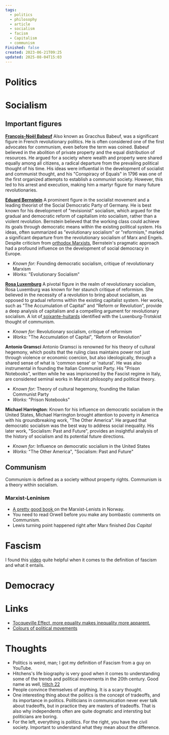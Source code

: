 ```yaml
---
tags:
  - politics
  - philosophy
  - article
  - socialism
  - facism
  - Capitalism
  - communism
Finished: false
created: 2023-06-21T09:25
updated: 2025-08-04T15:03
---
```


# Politics


# 


# Socialism 



## Important figures
**[François-Noël Babeuf](https://en.wikipedia.org/wiki/Fran%C3%A7ois-No%C3%ABl_Babeuf)**
Also known as Gracchus Babeuf, was a significant figure in French revolutionary politics. He is often considered one of the first advocates for communism, even before the term was coined. Babeuf believed in the abolition of private property and the equal distribution of resources. He argued for a society where wealth and property were shared equally among all citizens, a radical departure from the prevailing political thought of his time. His ideas were influential in the development of socialist and communist thought, and his "Conspiracy of Equals" in 1796 was one of the first organized attempts to establish a communist society. However, this led to his arrest and execution, making him a martyr figure for many future revolutionaries.

**[Eduard Bernstein](https://en.wikipedia.org/wiki/Eduard_Bernstein)** 
A prominent figure in the socialist movement and a leading theorist of the Social Democratic Party of Germany. He is best known for his development of "revisionist" socialism, which argued for the gradual and democratic reform of capitalism into socialism, rather than a violent revolution. Bernstein believed that the working class could achieve its goals through democratic means within the existing political system. His ideas, often summarized as "evolutionary socialism" or "reformism," marked a significant departure from the revolutionary socialism of Marx and Engels. Despite criticism from [orthodox Marxists](https://www.marxists.org/archive/lukacs/works/history/orthodox.htm), Bernstein's pragmatic approach had a profound influence on the development of social democracy in Europe.
- *Known for:* Founding democratic socialism, critique of revolutionary Marxism
- *Works:* "Evolutionary Socialism"

**[Rosa Luxemburg](https://en.wikipedia.org/wiki/Rosa_Luxemburg)**
A pivotal figure in the realm of revolutionary socialism, Rosa Luxemburg was known for her staunch critique of reformism. She believed in the necessity of a revolution to bring about socialism, as opposed to gradual reforms within the existing capitalist system. Her works, such as "The Accumulation of Capital" and "Reform or Revolution", provide a deep analysis of capitalism and a compelling argument for revolutionary socialism. A lot of[ soixante-huitards](https://en.wiktionary.org/wiki/soixante-huitard) identified with the Luxenburg-Trotskist thought of communism. 

- *Known for:* Revolutionary socialism, critique of reformism
- *Works:* "The Accumulation of Capital", "Reform or Revolution"

**Antonio Gramsci**
Antonio Gramsci is renowned for his theory of cultural hegemony, which posits that the ruling class maintains power not just through violence or economic coercion, but also ideologically, through a shared sense of what is 'common sense' or 'natural'. He was also instrumental in founding the Italian Communist Party. His "Prison Notebooks", written while he was imprisoned by the Fascist regime in Italy, are considered seminal works in Marxist philosophy and political theory.
- *Known for:* Theory of cultural hegemony, founding the Italian Communist Party
- *Works:* "Prison Notebooks"
  
**Michael Harrington**:
Known for his influence on democratic socialism in the United States, Michael Harrington brought attention to poverty in America with his groundbreaking work, "The Other America". He argued that democratic socialism was the best way to address social inequality. His later work, "Socialism: Past and Future", provides an insightful analysis of the history of socialism and its potential future directions.
- *Known for:* Influence on democratic socialism in the United States
- *Works:* "The Other America", "Socialism: Past and Future"

## Communism 

Communism is defined as a society without property rights. Communism is a theory within socialism. 

### Marxist-Leninism
- [A pretty good book ](https://no.wikipedia.org/wiki/Gymnasl%C3%A6rer_Pedersens_beretning)on the Marxist-Lenists in Norway. 
- You need to read Orwell before you make any bombastic comments on Communism. 
- Lewis turning point happened right after Marx finished *Das Capital*



# Fascism 

I found this [video](https://www.youtube.com/watch?v=1T_98uT1IZs&ab_channel=RyanChapman) quite helpful when it comes to the definition of fascism and what it entails. 

# Democracy



# Links
- [Tocqueville Effect, more equality makes inequality more apparent.](https://en.wikipedia.org/wiki/Tocqueville_effect)
- [Colours of political movements](https://en.wikipedia.org/wiki/Political_colour#Blue)

# Thoughts 
- Politics is weird, man; I got my definition of Fascism from a guy on YouTube. 
- Hitchens's life biography is very good when it comes to understanding some of the trends and political movements in the 20th century. Good name as well, [Hitch 22](../Books/Book%20Reviews/Fiction/Memoirs/Hitch%2022.md)
- People convince themselves of anything. It is a scary thought. 
- One interesting thing about the politics is the concept of tradeoffs, and its importance in politics. Politicians in communication never ever talk about tradeoffs, but in practice they are masters of tradeoffs. That is also why independents often are quite dogmatic and intersting but politicians are boring. 
- For the left, everything is politics. For the right, you have the civil society. Important to understand what they mean about the difference.

